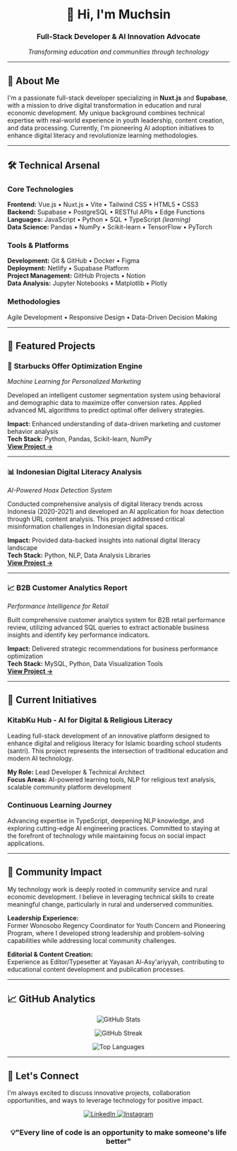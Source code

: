 <div align="center">
  <h1>👋 Hi, I'm Muchsin</h1>
  <h3>Full-Stack Developer & AI Innovation Advocate</h3>
  <p><em>Transforming education and communities through technology</em></p>
</div>

---

## 🎯 About Me

I'm a passionate full-stack developer specializing in **Nuxt.js** and **Supabase**, with a mission to drive digital transformation in education and rural economic development. My unique background combines technical expertise with real-world experience in youth leadership, content creation, and data processing. Currently, I'm pioneering AI adoption initiatives to enhance digital literacy and revolutionize learning methodologies.

---

## 🛠️ Technical Arsenal

### **Core Technologies**
**Frontend:** Vue.js • Nuxt.js • Vite • Tailwind CSS • HTML5 • CSS3  
**Backend:** Supabase • PostgreSQL • RESTful APIs • Edge Functions  
**Languages:** JavaScript • Python • SQL • TypeScript *(learning)*  
**Data Science:** Pandas • NumPy • Scikit-learn • TensorFlow • PyTorch  

### **Tools & Platforms**
**Development:** Git & GitHub • Docker • Figma  
**Deployment:** Netlify • Supabase Platform  
**Project Management:** GitHub Projects • Notion  
**Data Analysis:** Jupyter Notebooks • Matplotlib • Plotly  

### **Methodologies**
Agile Development • Responsive Design • Data-Driven Decision Making

---

## 🚀 Featured Projects

### 🎯 **Starbucks Offer Optimization Engine**
*Machine Learning for Personalized Marketing*

Developed an intelligent customer segmentation system using behavioral and demographic data to maximize offer conversion rates. Applied advanced ML algorithms to predict optimal offer delivery strategies.

**Impact:** Enhanced understanding of data-driven marketing and customer behavior analysis  
**Tech Stack:** Python, Pandas, Scikit-learn, NumPy  
**[View Project →](https://github.com/mmuchsin/starbucks-optimization/)**

---

### 📊 **Indonesian Digital Literacy Analysis**
*AI-Powered Hoax Detection System*

Conducted comprehensive analysis of digital literacy trends across Indonesia (2020-2021) and developed an AI application for hoax detection through URL content analysis. This project addressed critical misinformation challenges in Indonesian digital spaces.

**Impact:** Provided data-backed insights into national digital literacy landscape  
**Tech Stack:** Python, NLP, Data Analysis Libraries  
**[View Project →](https://github.com/mmuchsin/tetriscap-project)**

---

### 📈 **B2B Customer Analytics Report**
*Performance Intelligence for Retail*

Built comprehensive customer analytics system for B2B retail performance review, utilizing advanced SQL queries to extract actionable business insights and identify key performance indicators.

**Impact:** Delivered strategic recommendations for business performance optimization  
**Tech Stack:** MySQL, Python, Data Visualization Tools  
**[View Project →](https://github.com/mmuchsin/customer-analytics-report)**

---

## 🌟 Current Initiatives

### **KitabKu Hub - AI for Digital & Religious Literacy**
Leading full-stack development of an innovative platform designed to enhance digital and religious literacy for Islamic boarding school students (santri). This project represents the intersection of traditional education and modern AI technology.

**My Role:** Lead Developer & Technical Architect  
**Focus Areas:** AI-powered learning tools, NLP for religious text analysis, scalable community platform development

### **Continuous Learning Journey**
Advancing expertise in TypeScript, deepening NLP knowledge, and exploring cutting-edge AI engineering practices. Committed to staying at the forefront of technology while maintaining focus on social impact applications.

---

## 🤝 Community Impact

My technology work is deeply rooted in community service and rural economic development. I believe in leveraging technical skills to create meaningful change, particularly in rural and underserved communities.

**Leadership Experience:**  
Former Wonosobo Regency Coordinator for Youth Concern and Pioneering Program, where I developed strong leadership and problem-solving capabilities while addressing local community challenges.

**Editorial & Content Creation:**  
Experience as Editor/Typesetter at Yayasan Al-Asy'ariyyah, contributing to educational content development and publication processes.

---

## 📈 GitHub Analytics

<p align="center">
  <img src="https://github-readme-stats.vercel.app/api?username=mmuchsin&theme=gotham&hide_border=false&include_all_commits=true&count_private=false&show_icons=true" alt="GitHub Stats" />
</p>

<p align="center">
  <img src="https://nirzak-streak-stats.vercel.app/?user=mmuchsin&theme=gotham&hide_border=false" alt="GitHub Streak" />
</p>

<p align="center">
  <img src="https://github-readme-stats.vercel.app/api/top-langs/?username=mmuchsin&theme=gotham&hide_border=false&layout=compact" alt="Top Languages" />
</p>

---

## 🤝 Let's Connect

I'm always excited to discuss innovative projects, collaboration opportunities, and ways to leverage technology for positive impact.

<p align="center">
  <a href="https://linkedin.com/in/m-muchsin" target="_blank">
    <img src="https://img.shields.io/badge/LinkedIn-0077B5?style=for-the-badge&logo=linkedin&logoColor=white" alt="LinkedIn"/>
  </a>
  <a href="https://instagram.com/mmuchsinn" target="_blank">
    <img src="https://img.shields.io/badge/Instagram-E4405F?style=for-the-badge&logo=Instagram&logoColor=white" alt="Instagram"/>
  </a>
</p>

<div align="center">
  <h3>💡"Every line of code is an opportunity to make someone's life better"</h3>
</div>
